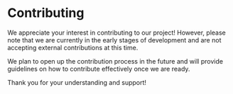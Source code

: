 # Contributing

We appreciate your interest in contributing to our project! However, please note that we are currently in the early stages of development and are not accepting external contributions at this time.

We plan to open up the contribution process in the future and will provide guidelines on how to contribute effectively once we are ready. 

Thank you for your understanding and support!
